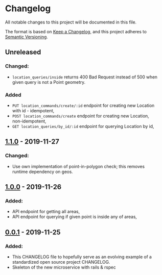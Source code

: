 # Changelog
All notable changes to this project will be documented in this file.

The format is based on [Keep a Changelog](https://keepachangelog.com/en/1.0.0/),
and this project adheres to [Semantic Versioning](https://semver.org/spec/v2.0.0.html).

## Unreleased
### Changed:
- `location_queries/inside` returns 400 Bad Request instead of 500 when given query is not a Point geometry.

### Added
- `PUT location_commands/create/:id` endpoint for creating new Location with id - idempotent,
- `POST location_commands/create` endpoint for creating new Location, non-idempotent,
- `GET location_queries/by_id/:id` endpoint for querying Location by id,

## [1.1.0] - 2019-11-27
### Changed:
- Use own implementation of point-in-polygon check; this removes runtime dependency on geos.

## [1.0.0] - 2019-11-26
### Added:
- API endpoint for getting all areas,
- API endpoint for querying if given point is inside any of areas,

## [0.0.1] - 2019-11-25
### Added:
- This CHANGELOG file to hopefully serve as an evolving example of a
  standardized open source project CHANGELOG.
- Skeleton of the new microservice with rails & rspec

[Unreleased]: https://github.com/scoiatael/medea/compare/v1.1.0...HEAD
[1.1.0]: https://github.com/scoiatael/medea/compare/v1.0.0...v1.1.0
[1.0.0]: https://github.com/scoiatael/medea/compare/v0.0.1...v1.0.0
[0.0.1]: https://github.com/scoiatael/medea/releases/tag/v0.0.1
